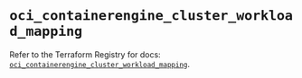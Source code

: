 # `oci_containerengine_cluster_workload_mapping`

Refer to the Terraform Registry for docs: [`oci_containerengine_cluster_workload_mapping`](https://registry.terraform.io/providers/oracle/oci/6.37.0/docs/resources/containerengine_cluster_workload_mapping).
